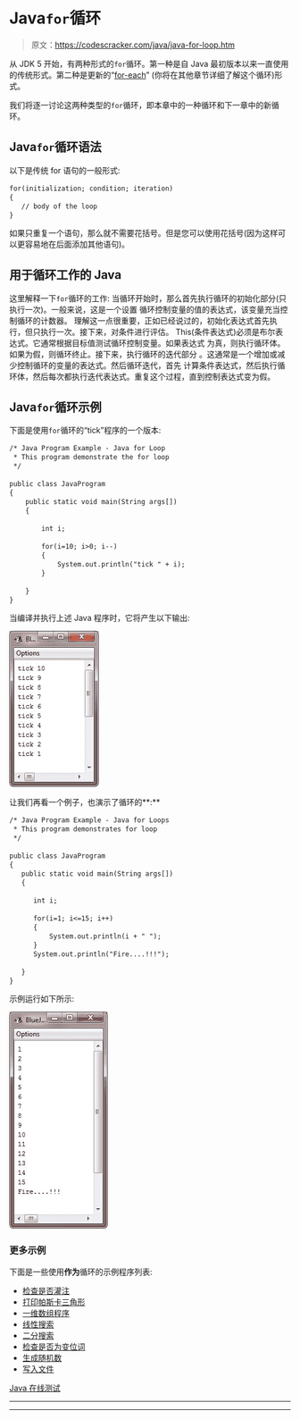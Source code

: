 # Java`for`循环

> 原文：<https://codescracker.com/java/java-for-loop.htm>

从 JDK 5 开始，有两种形式的`for`循环。第一种是自 Java 最初版本以来一直使用的传统形式。第二种是更新的“[for-each](/java/java-for-each-loop.htm)” (你将在其他章节详细了解这个循环)形式。

我们将逐一讨论这两种类型的`for`循环，即本章中的一种循环和下一章中的新循环。

## Java`for`循环语法

以下是传统 for 语句的一般形式:

```
for(initialization; condition; iteration)
{
   // body of the loop
}
```

如果只重复一个语句，那么就不需要花括号。但是您可以使用花括号(因为这样可以更容易地在后面添加其他语句)。

## 用于循环工作的 Java

这里解释一下`for`循环的工作:
当循环开始时，那么首先执行循环的初始化部分(只执行一次)。一般来说，这是一个设置 循环控制变量的值的表达式，该变量充当控制循环的计数器。
理解这一点很重要，正如已经说过的，初始化表达式首先执行，但只执行一次。接下来，对条件进行评估。 This(条件表达式)必须是布尔表达式。它通常根据目标值测试循环控制变量。如果表达式 为真，则执行循环体。如果为假，则循环终止。接下来，执行循环的迭代部分 。这通常是一个增加或减少控制循环的变量的表达式。然后循环迭代，首先 计算条件表达式，然后执行循环体，然后每次都执行迭代表达式。重复这个过程，直到控制表达式变为假。

## Java`for`循环示例

下面是使用`for`循环的“tick”程序的一个版本:

```
/* Java Program Example - Java for Loop
 * This program demonstrate the for loop 
 */

public class JavaProgram
{   
    public static void main(String args[])
    {

        int i;

        for(i=10; i>0; i--)
        {
            System.out.println("tick " + i);
        }

    }
}
```

当编译并执行上述 Java 程序时，它将产生以下输出:

![java for loop](img/7b209e0190069bd42d87d9cd83fb03e9.png)

让我们再看一个例子，也演示了循环的**:**

```
/* Java Program Example - Java for Loops
 * This program demonstrates for loop
 */

public class JavaProgram
{ 
   public static void main(String args[])
   {

      int i;

      for(i=1; i<=15; i++)
      {
          System.out.println(i + " ");
      }
      System.out.println("Fire....!!!");  

   }
}
```

示例运行如下所示:

![for loop in java](img/6ad9d1c10e8b887f9c03655a61126821.png)

### 更多示例

下面是一些使用**作为**循环的示例程序列表:

*   [检查是否灌注](/java/program/java-program-check-prime.htm)
*   [打印帕斯卡三角形](/java/program/java-program-print-pascal-triangle.htm)
*   [一维数组程序](/java/program/java-program-one-dimensional-array.htm)
*   [线性搜索](/java/program/java-program-linear-search.htm)
*   [二分搜索](/java/program/java-program-binary-search.htm)
*   [检查是否为变位词](/java/program/java-program-check-anagram.htm)
*   [生成随机数](/java/program/java-program-generate-random-numbers.htm)
*   [写入文件](/java/program/java-program-write-to-file.htm)

[Java 在线测试](/exam/showtest.php?subid=1)

* * *

* * *